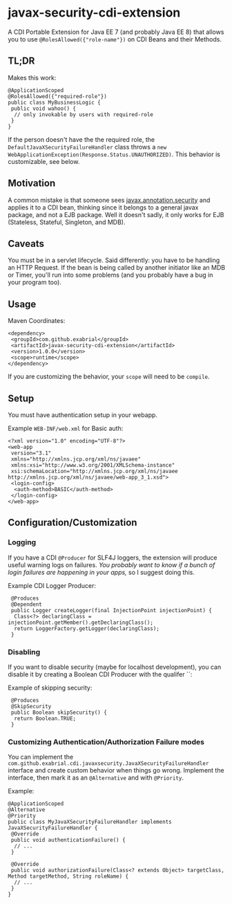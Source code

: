 # javax-security-cdi-extension
A CDI Portable Extension for Java EE 7 (and probably Java EE 8) that allows you to use `@RolesAllowed({"role-name"})` on CDI Beans and their Methods.

## TL;DR

Makes this work:

```
@ApplicationScoped
@RolesAllowed({"required-role"})
public class MyBusinessLogic {
 public void wahoo() {
  // only invokable by users with required-role
 }
}
```

If the person doesn't have the the required role, the `DefaultJavaXSecurityFailureHandler` class throws a `new WebApplicationException(Response.Status.UNAUTHORIZED)`. This behavior is customizable, see below.
 
## Motivation
A common mistake is that someone sees [javax.annotation.security](https://docs.oracle.com/javaee/7/api/javax/annotation/security/RolesAllowed.html) and applies it to a CDI bean, thinking since it belongs to a general javax package, and not a EJB package. Well it doesn't sadly, it only works for EJB (Stateless, Stateful, Singleton, and MDB).

## Caveats

You must be in a servlet lifecycle. Said differently: you have to be handling an HTTP Request. If the bean is being called by another initiator like an MDB or Timer, you'll run into some problems (and you probably have a bug in your program too).

## Usage

Maven Coordinates:

```
<dependency>
 <groupId>com.github.exabrial</groupId>
 <artifactId>javax-security-cdi-extension</artifactId>
 <version>1.0.0</version>
 <scope>runtime</scope>
</dependency>
```

If you are customizing the behavior, your `scope` will need to be `compile`.

## Setup

You must have authentication setup in your webapp. 

Example `WEB-INF/web.xml` for Basic auth:

```
<?xml version="1.0" encoding="UTF-8"?>
<web-app
 version="3.1"
 xmlns="http://xmlns.jcp.org/xml/ns/javaee"
 xmlns:xsi="http://www.w3.org/2001/XMLSchema-instance"
 xsi:schemaLocation="http://xmlns.jcp.org/xml/ns/javaee http://xmlns.jcp.org/xml/ns/javaee/web-app_3_1.xsd">
 <login-config>
  <auth-method>BASIC</auth-method>
 </login-config>
</web-app>
```

## Configuration/Customization

### Logging
If you have a CDI `@Producer` for SLF4J loggers, the extension will produce useful warning logs on failures. _You probably want to know if a bunch of login failures are happening in your apps,_ so I suggest doing this.

Example CDI Logger Producer:

```
 @Produces
 @Dependent
 public Logger createLogger(final InjectionPoint injectionPoint) {
  Class<?> declaringClass = injectionPoint.getMember().getDeclaringClass();
  return LoggerFactory.getLogger(declaringClass);
 }
```

### Disabling

If you want to disable security (maybe for localhost development), you can disable it by creating a Boolean CDI Producer with the qualifer ``:

Example of skipping security:

```
 @Produces
 @SkipSecurity
 public Boolean skipSecurity() {
  return Boolean.TRUE;
 }
```

### Customizing Authentication/Authorization Failure modes

You can implement the `com.github.exabrial.cdi.javaxsecurity.JavaXSecurityFailureHandler` interface and create custom behavior when things go wrong. Implement the interface, then mark it as an `@Alternative` and with `@Priority`.

Example:

```
@ApplicationScoped
@Alternative
@Priority
public class MyJavaXSecurityFailureHandler implements JavaXSecurityFailureHandler {
 @Override
 public void authenticationFailure() {
  // ...
 }
 
 @Override
 public void authorizationFailure(Class<? extends Object> targetClass, Method targetMethod, String roleName) {
  // ...
 }
}
```
